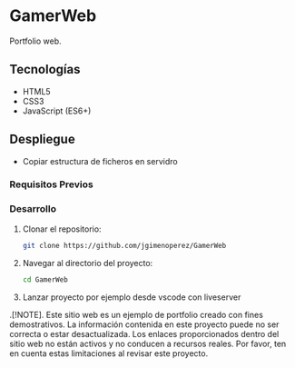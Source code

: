 # GamerWeb

Portfolio web.

## Tecnologías

- HTML5
- CSS3
- JavaScript (ES6+)

## Despliegue
- Copiar estructura de ficheros en servidro

### Requisitos Previos



### Desarrollo

1. Clonar el repositorio:
    ```bash
    git clone https://github.com/jgimenoperez/GamerWeb
    ```
2. Navegar al directorio del proyecto:
    ```bash
    cd GamerWeb
    ```
3. Lanzar proyecto por ejemplo desde vscode con liveserver


.[!NOTE].
Este sitio web es un ejemplo de portfolio creado con fines demostrativos. La información contenida en este proyecto puede no ser correcta o estar desactualizada. Los enlaces proporcionados dentro del sitio web no están activos y no conducen a recursos reales. Por favor, ten en cuenta estas limitaciones al revisar este proyecto.
